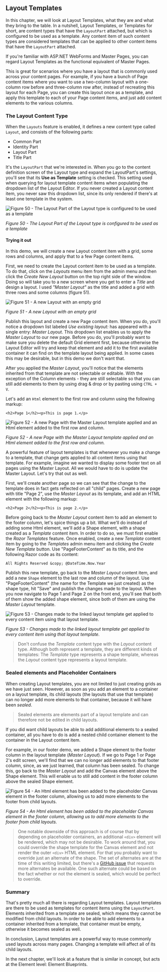 ## Layout Templates
In this chapter, we will look at Layout Templates, what they are and what they bring to the table.
In a nutshell, Layout Templates, or Templates for short, are content types that have the `LayoutPart` attached, but which is configured to be used as a template. Any content item of such content types are considered templates that can be applied to other content items that have the `LayoutPart` attached.

If you're familiar with ASP.NET WebForms and Master Pages, you can regard Layout Templates as the functional equivalent of Master Pages.

This is great for scenarios where you have a layout that is commonly used across your content pages. For example, if you have a bunch of Page content items where you want to use a two-column layout with a one-column row before and three-column row after, instead of recreating this layout for each Page, you can create this layout once as a template, and apply this template to each of your Page content items, and just add content elements to the various columns.

### The Layout Content Type
When the `Layouts` feature is enabled, it defines a new content type called `Layout`, and consists of the following parts:

- Common Part
- Identity Part
- Layout Part
- Title Part

It's the `LayoutPart` that we're interested in. When you go to the content definition screen of the Layout type and expand the LayoutPart's settings, you'll see that its **Use as Template** setting is checked. This setting used when querying for layout template content items when populating the dropdown list of the Layout Editor. If you never created a Layout content item, you never saw this dropdown list, since its only rendered if there's at least one template in the system.

![Figure 50 - The Layout Part of the Layout type is configured to be used as a template](http://i.imgur.com/rKGY1vZ.png)

*Figure 50 - The Layout Part of the Layout type is configured to be used as a template*

#### Trying it out
In this demo, we will create a new Layout content item with a grid, some rows and columns, and apply that to a few Page content items.

First, we need to create the Layout content item to be used as a template. To do that, click on the *Layouts* menu item from the admin menu and then click the *Create New Layout* button on the top right side of the window. Doing so will take you to a new screen where you get to enter a *Title* and design a layout. I used *"Master Layout"* as the title and added a grid with three rows and some columns (figure 51).

![Figure 51 - A new Layout with an empty grid](http://i.imgur.com/P2fwJO5.png)

*Figure 51 - A new Layout with an empty grid*

Publish this layout and create a new Page content item. When you do, you'll notice a dropdown list labeled *Use existing layout:* has appeared with a single entry: *Master Layout*. This dropdown list enables us to apply the *Master Layout* to our new page. Before you do, you'll probably want to make sure you delete the default Grid element first, because otherwise the Layout Editor will try and keep that element and add it to the first available container it can find on the template layout being applied. In some cases this may be desirable, but in this demo we don't want that.

After you applied the *Master Layout*, you'll notice that the elements inherited from that template are not selectable or editable. With the exception of the Column elements - they are still selectable so that you can still add elements to them by using drag & drop or by pasting using `CTRL + V`.

Let's add an `Html` element to the first row and column using the following markup:

    <h2>Page 1</h2><p>This is page 1.</p>

![Figure 52 - A new Page with the Master Layout template applied and an Html element added to the first row and column.](http://i.imgur.com/rc9NQ6K.png)

*Figure 52 - A new Page with the Master Layout template applied and an Html element added to the first row and column.*

A powerful feature of layout templates is that whenever you make a change to a template, that change gets applied to all content items using that template. For example, imagine we wanted to display some footer text on all pages using the Master Layout. All we would have to do is update the Master Layout. Let's try that out as well.

First, we'll create another page so we can see that the change to the template does in fact gets reflected on all "child" pages. Create a new page with title "Page 2", use the *Master Layout* as its template, and add an HTML element with the following markup:

    <h2>Page 2</h2><p>This is page 2.</p>

Before going back to the *Master Layout* content item to add an element to the footer column, let's spice things up a bit. What we'll do instead of adding some Html element, we'll add a Shape element, with a shape created as a *Template* content item. In order to do so, we must first enable the *Razor Templates* feature. Once enabled, create a new *Template* content item by going to the *Templates* admin menu item and clicking the *Create New Template* button. Use "PageFooterContent" as its title, and the following Razor code as its content:

    All Rights Reserved &copy; @DateTime.Now.Year

Publish this new template, go back to the *Master Layout* content item, and add a new `Shape` element to the last row and column of the layout. Use "PageFooterContent" (the name for the Template we just created) as the shape type, hit "Save" and publish the changes made to the layout. When you now navigate to Page 1 and Page 2 on the front end, you'll see that both of them show the added shape element, since both of them are using the *Master Layout* template.

![Figure 53 - Changes made to the linked layout template get applied to every content item using that layout template.](http://i.imgur.com/pqhegCI.png)

*Figure 53 - Changes made to the linked layout template get applied to every content item using that layout template.*

> Don't confuse the *Template* content type with the *Layout* content type. Although both represent a template, they are different kinds of templates: The *Template* type represents a shape template, whereas the *Layout* content type represents a layout template.

### Sealed elements and Placeholder Containers
When creating Layout templates, you are not limited to just creating grids as we have just seen. However, as soon as you add an element to a container on a layout template, its child layouts (the layouts that use that template) can no longer add more elements to that container, because it will have been *sealed*.

> Sealed elements are elements part of a layout template and can therefore not be edited in child layouts.

If you did want child layouts be able to add additional elements to a sealed container, all you have to do is add a nested child container element to the container in the Layout content item.

For example, in our footer demo, we added a Shape element to the footer column in the layout template (*Master Layout*). If we go to Page 1 or Page 2's edit screen, we'll find that we can no longer add elements to that footer column, since, as we just learned, that column has been sealed. To change this, go back to the *Master Layout* and add the Canvas element above the Shape element. This will enable us to still add content in the footer column above the sealed Shape element.

![Figure 54 - An Html element has been added to the placeholder Canvas element in the footer column, allowing us to add more elements to the footer from child layouts.](http://i.imgur.com/fls050D.png)

*Figure 54 - An Html element has been added to the placeholder Canvas element in the footer column, allowing us to add more elements to the footer from child layouts.*

> One notable downside of this approach is of course that by depending on placeholder containers, an additional `<div>` element will be rendered, which may not be desirable. To work around that, you could override the shape template for the Canvas element and not render the outer `<div>` HTML element. For that you probably want to override just an alternate of the shape. The set of alternates are at the time of this writing limited, but there's a [GitHub issue](https://github.com/OrchardCMS/Orchard/issues/5842 "GitHub Issue #5842 - More alternates for Layout Elements") that requests more alternates be available. One such alternate could be based on the fact whether or not the element is sealed, which would be perfect to override.

### Summary ###
That's pretty much all there is regarding Layout templates. Layout templates are there to be used as templates for content items using the `LayoutPart`. Elements inherited from a template are sealed, which means they cannot be modified from child layouts. In order to be able to add elements to a container inherited from a template, that container must be empty, otherwise it becomes sealed as well.

In conclusion, Layout templates are a powerful way to reuse commonly used layouts across many pages. Changing a template will affect all of its child layouts.

In the next chapter, we'll look at a feature that is similar in concept, but acts at the Element level: Element Blueprints.